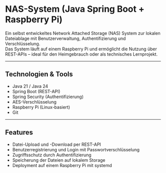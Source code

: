 # NAS-System (Java Spring Boot + Raspberry Pi)

Ein selbst entwickeltes Network Attached Storage (NAS) System zur lokalen Dateiablage mit Benutzerverwaltung, Authentifizierung und Verschlüsselung.  
Das System läuft auf einem Raspberry Pi und ermöglicht die Nutzung über REST-APIs – ideal für den Heimgebrauch oder als technisches Lernprojekt.

---

## Technologien & Tools

- Java 21 / Java 24
- Spring Boot (REST-API)
- Spring Security (Authentifizierung)
- AES-Verschlüsselung
- Raspberry Pi (Linux-basiert)
- Git

---

## Features

- Datei-Upload und -Download per REST-API  
- Benutzerregistrierung und Login mit Passwortverschlüsselung  
- Zugriffsschutz durch Authentifizierung  
- Speicherung der Dateien auf lokalem Storage  
- Deployment auf einem Raspberry Pi mit systemd
